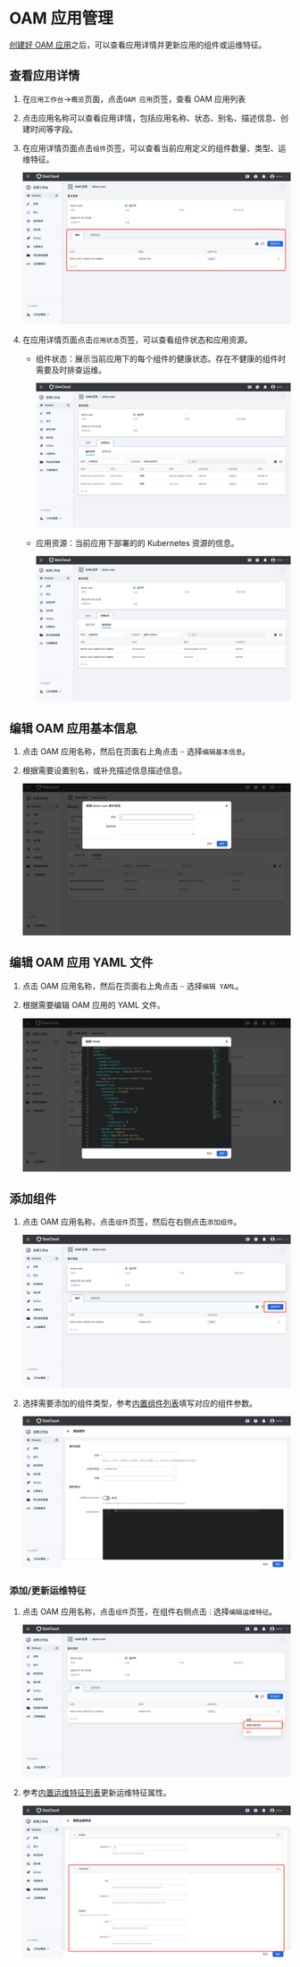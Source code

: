 # OAM 应用管理

[创建好 OAM 应用](create.md)之后，可以查看应用详情并更新应用的组件或运维特征。

## 查看应用详情

1. 在`应用工作台`->`概览`页面，点击`OAM 应用`页签，查看 OAM 应用列表
2. 点击应用名称可以查看应用详情，包括应用名称、状态、别名、描述信息、创建时间等字段。
3. 在应用详情页面点击`组件`页签，可以查看当前应用定义的组件数量、类型、运维特征。

    ![component](../../images/oam07.png)

4. 在应用详情页面点击`应用状态`页签，可以查看组件状态和应用资源。

    - 组件状态：展示当前应用下的每个组件的健康状态。存在不健康的组件时需要及时排查运维。

        ![status](../../images/oam08.png)

    - 应用资源：当前应用下部署的的 Kubernetes  资源的信息。

        ![resources](../../images/oam09.png)

## 编辑 OAM 应用基本信息

1. 点击 OAM 应用名称，然后在页面右上角点击 `ⵈ` 选择`编辑基本信息`。
2. 根据需要设置别名，或补充描述信息描述信息。

    ![edit](../../images/oam10.png)

## 编辑 OAM 应用 YAML 文件

1. 点击 OAM 应用名称，然后在页面右上角点击 `ⵈ` 选择`编辑 YAML`。
2. 根据需要编辑 OAM 应用的 YAML 文件。

    ![edit](../../images/oam11.png)

## 添加组件

1. 点击 OAM 应用名称，点击`组件`页签，然后在右侧点击`添加组件`。

    ![add-component](../../images/oam12.png)

2. 选择需要添加的组件类型，参考[内置组件列表](https://kubevela.io/zh/docs/end-user/components/references)填写对应的组件参数。

    ![add-component](../../images/oam13.png)

### 添加/更新运维特征

1. 点击 OAM 应用名称，点击`组件`页签，在组件右侧点击 `ⵗ` 选择`编辑运维特征`。

    ![add-component](../../images/oam14.png)

2. 参考[内置运维特征列表](https://kubevela.io/zh/docs/end-user/traits/references)更新运维特征属性。

    ![add-component](../../images/oam15.png)
